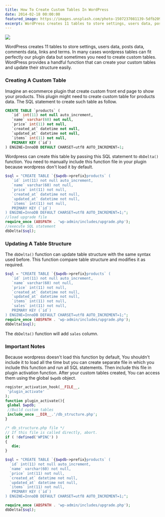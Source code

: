 ```yaml
---
title: How To Create Custom Tables In WordPress
date: 2014-02-18 00:00:00
featured_image: https://images.unsplash.com/photo-1507237081139-5dfb209dba79?q=5
excerpt: WordPress creates 11 tables to store settings, users data, posts data, comments data, links and terms. In many cases wordpress tables can fit perfectly our plugin data but sometimes you need to create custom tables. WordPress provides a handful function that can create your custom tables and update their structure easily.
---
```


![](https://images.unsplash.com/photo-1507237081139-5dfb209dba79?q=5)

WordPress creates 11 tables to store settings, users data, posts data, comments data, links and terms. In many cases wordpress tables can fit perfectly our plugin data but sometimes you need to create custom tables. WordPress provides a handful function that can create your custom tables and update their structure easily.

### Creating A Custom Table

Imagine an ecommerce plugin that create custom front end page to show your products. This plugin might need to create custom table for products data. The SQL statement to create such table as follow.

```sql
CREATE TABLE `products` (
   `id` int(11) not null auto_increment,
   `name` varchar(60) not null,
   `price` int(11) not null,
   `created_at` datetime not null,
   `updated_at` datetime not null,
   `items` int(11) not null,
   PRIMARY KEY (`id`)
) ENGINE=InnoDB DEFAULT CHARSET=utf8 AUTO_INCREMENT=1;
```

Wordpress can create this table by passing this SQL statement to `dbDelta()` function. You need to manually include this function file in your plugin because wordpress don't load it by default.

```php
$sql = "CREATE TABLE `{$wpdb->prefix}products` (
   `id` int(11) not null auto_increment,
   `name` varchar(60) not null,
   `price` int(11) not null,
   `created_at` datetime not null,
   `updated_at` datetime not null,
   `items` int(11) not null,
   PRIMARY KEY (`id`)
) ENGINE=InnoDB DEFAULT CHARSET=utf8 AUTO_INCREMENT=1;";
//load upgrade file
require_once (ABSPATH . 'wp-admin/includes/upgrade.php');
//execute SQL statement
dbDelta($sql);
```

### Updating A Table Structure

The `dbDelta()` function can update table structure with the same syntax used before. This function compare table structure and modifies it as required.

```php
$sql = "CREATE TABLE `{$wpdb->prefix}products` (
   `id` int(11) not null auto_increment,
   `name` varchar(60) not null,
   `price` int(11) not null,
   `created_at` datetime not null,
   `updated_at` datetime not null,
   `items` int(11) not null,
   `sales` int(11) not null,
   PRIMARY KEY (`id`)
) ENGINE=InnoDB DEFAULT CHARSET=utf8 AUTO_INCREMENT=1;";
require_once (ABSPATH . 'wp-admin/includes/upgrade.php');
dbDelta($sql);
```

The `dbDelta()` function will add `sales` column.

### Important Notes

Because wordpress doesn't load this function by default, You shouldn't include it to load all the time but you can create separate file in which you include this function and run all SQL statements. Then include this file in plugin activation function. After your custom tables created, You can access them using the global `$wpdb` object.

```php
register_activation_hook(__FILE__,
 'plugin_activate'
);
function plugin_activate(){
 global $wpdb;
 //Build custom tables
 include_once __DIR__.'/db_structure.php';
}
```

```php
/* db_structure.php file */
// If this file is called directly, abort.
if ( !defined('WPINC') )
{
   die;
}

$sql = "CREATE TABLE `{$wpdb->prefix}products` (
  `id` int(11) not null auto_increment,
  `name` varchar(60) not null,
  `price` int(11) not null,
  `created_at` datetime not null,
  `updated_at` datetime not null,
  `items` int(11) not null,
   PRIMARY KEY (`id`)
) ENGINE=InnoDB DEFAULT CHARSET=utf8 AUTO_INCREMENT=1;";

require_once (ABSPATH . 'wp-admin/includes/upgrade.php');
dbDelta($sql);
```